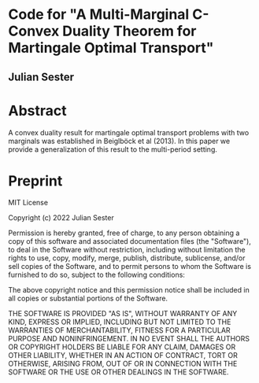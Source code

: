 # Code for "A Multi-Marginal C-Convex Duality Theorem for Martingale Optimal Transport"

## Julian Sester

# Abstract

A convex duality result for martingale optimal transport problems with two marginals was established in Beiglböck et al (2013). In this paper we provide a generalization of this result to the multi-period setting.
# Preprint



MIT License

Copyright (c) 2022 Julian Sester

Permission is hereby granted, free of charge, to any person obtaining a copy of this software and associated documentation files (the "Software"), to deal in the Software without restriction, including without limitation the rights to use, copy, modify, merge, publish, distribute, sublicense, and/or sell copies of the Software, and to permit persons to whom the Software is furnished to do so, subject to the following conditions:

The above copyright notice and this permission notice shall be included in all copies or substantial portions of the Software.

THE SOFTWARE IS PROVIDED "AS IS", WITHOUT WARRANTY OF ANY KIND, EXPRESS OR IMPLIED, INCLUDING BUT NOT LIMITED TO THE WARRANTIES OF MERCHANTABILITY, FITNESS FOR A PARTICULAR PURPOSE AND NONINFRINGEMENT. IN NO EVENT SHALL THE AUTHORS OR COPYRIGHT HOLDERS BE LIABLE FOR ANY CLAIM, DAMAGES OR OTHER LIABILITY, WHETHER IN AN ACTION OF CONTRACT, TORT OR OTHERWISE, ARISING FROM, OUT OF OR IN CONNECTION WITH THE SOFTWARE OR THE USE OR OTHER DEALINGS IN THE SOFTWARE.

